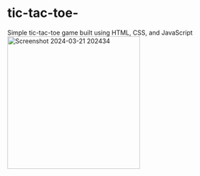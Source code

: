 # tic-tac-toe-
Simple tic-tac-toe game built using HTML, CSS, and JavaScript
<img width="300" alt="Screenshot 2024-03-21 202434" src="https://github.com/Chandra9638/tic-tac-toe-/assets/130593138/b8c2ce64-3d80-40f6-8871-e6989a332e70">
